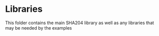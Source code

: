 Libraries
=========

This folder contains the main SHA204 library as well as any libraries that may be needed by the examples

